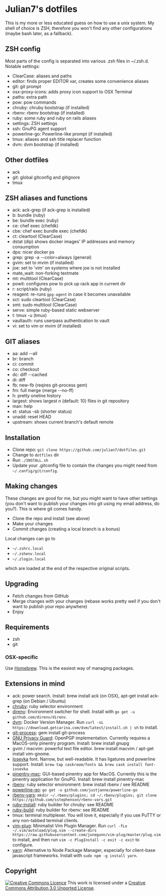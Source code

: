 # Julian7's dotfiles

This is my more or less educated guess on how to use a unix system. My shell of
choice is ZSH, therefore you won't find any other configurations (maybe bash
later, as a fallback).

## ZSH config

Most parts of the config is separated into various .zsh files in ~/.zsh.d.
Notable settings:

* ClearCase: aliases and paths
* editor: finds proper EDITOR var, creates some convenience aliases
* git: git prompt
* osx-proxy-icons: adds proxy icon support to OSX Terminal
* paths: extra path
* pow: pow commands
* chruby: chruby bootstrap (if installed)
* rbenv: rbenv bootstrap (if installed)
* ruby: some ruby and ruby on rails aliases
* settings: ZSH settings
* ssh: GnuPG agent support
* powerline-go: Powerline-like prompt (if installed)
* tmux: aliases and ssh title replacer function
* dvm: dvm bootstrap (if installed)

## Other dotfiles

* ack
* git: global gitconfig and gitignore
* tmux

## ZSH aliases and functions

* ack: ack-grep (if ack-grep is installed)
* b: bundle (ruby)
* be: bundle exec (ruby)
* ce: chef exec (chefdk)
* cbe: chef exec bundle exec (chefdk)
* ct: cleartool (ClearCase)
* dstat (dip) shows docker images' IP addresses and memory consumption
* dps: nicer docker ps
* grep: grep -a --color=always (general)
* gvim: set to mvim (if installed)
* joe: set to 'vim' on systems where joe is not installed
* mate\_wait: non-forking textmate
* mt: multitool (ClearCase)
* powit: configures pow to pick up rack app in current dir
* r: script/rails (ruby)
* reagent: re-runs `gpg-agent` in case it becomes unavailable
* sct: sudo cleartool (ClearCase)
* smt: sudo multitool (ClearCase)
* serve: simple ruby-based static webserver
* t: tmux -u (tmux)
* vaultauth: runs userpass authentication to vault
* vi: set to vim or mvim (if installed)

## GIT aliases

* aa: add --all
* br: branch
* ci: commit
* co: checkout
* dc: diff --cached
* di: diff
* fb: new-fb (reqires git-process gem)
* fm: full merge (merge --no-ff)
* h: pretty oneline history
* largest: shows largest *n* (default: 10) files in git repository
* man: help
* st: status -sb (shorter status)
* unadd: reset HEAD
* upstream: shows current branch's default remote

## Installation

* Clone repo: `git clone https://github.com/julian7/dotfiles.git`
* Change to `dotfiles` dir
* Run `./INSTALL.sh`
* Update your .gitconfig file to contain the changes you might need from
  `~/.config/git/config`.

## Making changes

These changes are good for me, but you might want to have other settings (you
don't want to publish your changes into git using my email address, do you?).
This is where git comes handy.

* Clone the repo and install (see above)
* Make your changes
* Commit changes (creating a local branch is a bonus)

Local changes can go to

* `~/.zshrc.local`
* `~/.zshenv.local`
* `~/.zlogin.local`

which are loaded at the end of the respective original scripts.

## Upgrading

* Fetch changes from GitHub
* Merge changes with your changes (rebase works pretty well if you don't want
  to publish your repo anywhere)
* Enjoy

## Requirements

* zsh
* git

### OSX-specific

Use [Homebrew](https://brew.sh/). This is the easiest way of
managing packages.

## Extensions in mind

* ack: power search. Install: brew install ack (on OSX), apt-get install
  ack-grep (on Debian / Ubuntu)
* [chruby](https://github.com/postmodern/chruby): ruby selector environment
* [direnv](https://github.com/direnv/direnv): Environment switcher for
  shell. Install with `go get -u github.com/direnv/direnv`.
* [dvm](https://getcarina.com/blog/docker-version-manager/): Docker Version Manager.
  Run `curl -sL https://download.getcarina.com/dvm/latest/install.sh | sh` to install.
* [git-process](https://github.com/jdigger/git-process): gem install
  git-process
* [GNU Privacy Guard](https://gnupg.org/): OpenPGP implementation.
  Currently requires a MacOS-only pinentry program. Install: brew install gnupg
* gvim / macvim: powerful text file editor. brew install macvim / apt-get
  install vim-gnome.
* [Iosevka](https://github.com/be5invis/Iosevka) font. Narrow, but
  well-readable. It has ligatures and powerline support. Install:
  `brew tap caskroom/fonts && brew cask install font-iosevka`
* [pinentry-mac](https://github.com/GPGTools/pinentry-mac): GUI-based
  pinentry app for MacOS. Currently this is the pinentry application for
  GnuPG. Install: brew install pinentry-mac
* [rbenv](https://github.com/sstephenson/rbenv): ruby selector environment:
  brew install rbenv / see README
* [powerline-go](https://github.com/justjanne/powerline-go): `go get -u
  github.com/justjanne/powerline-go`
* [rbenv-vars](https://github.com/sstephenson/rbenv-vars): `mkdir
  ~/.rbenv/plugins; cd ~/.rbenv/plugins; git clone
  https://github.com/sstephenson/rbenv-vars.git`
* [ruby-install](https://github.com/postmodern/ruby-install): ruby builder for
  chruby: see README
* [ruby-build](https://github.com/sstephenson/ruby-build): ruby builder for
  rbenv: see README
* tmux: terminal multiplexer. You will love it, especially if you use PuTTY or
  any non-tabbed terminal clients.
* [vim-plug](https://github.com/junegunn/vim-plug): Minimalist Vim Plugin Manager.
  Run `curl -fLo ~/.vim/autoload/plug.vim --create-dirs https://raw.githubusercontent.com/junegunn/vim-plug/master/plug.vim` to install, and then run `vim -c PlugInstall -c exit -c exit` to configure.
* [yarn](https://yarnpkg.com/): Alternative to Node Package Manager,
  especially for client-base javascript frameworks. Install with `sudo
  npm -g install yarn`.

## Copyright

[![Creative Commons Licence](http://i.creativecommons.org/l/by/3.0/88x31.png)](http://creativecommons.org/licenses/by/3.0/)
This work is licensed under a [Creative Commons Attribution 3.0 Unported License](http://creativecommons.org/licenses/by/3.0/).
